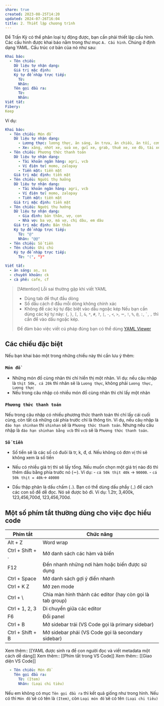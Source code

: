 ```yaml
---
share: true
created: 2023-08-25T14:20
updated: 2024-07-26T16:04
title: 2. Thiết lập chương trình
---
```

Để Trấn Kỳ có thể phân loại tự động được, bạn cần phải thiết lập cấu hình. Các cấu hình được khai báo nằm trong thư mục `A. Cấu hình`. Chúng ở định dạng YAML. Cấu trúc cơ bản của nó như sau:
```yaml
Khai báo:
  - Tên chiều: 
    Dữ liệu tự nhận dạng: 
	Giá trị mặc định: 
    Ký tự để nhập trực tiếp:
      Từ:
      Nhãn:
    Tên gọi đầu ra:
      Từ: 
      Nhãn:  
Viết tắt:
Fibery:
Keep
```
Ví dụ:
```yaml
Khai báo:
  - Tên chiều: Món đồ
    Dữ liệu tự nhận dạng: 
      - Lương thực: lương thực, ăn sáng, ăn trưa, ăn chiều, ăn tối, cơm sáng, cơm trưa, cơm tối, bánh mì, rau, đồ hộp, cơm bụi, nước, bình nước
      - Xe: xăng, nhớt xe, sửa xe, gửi xe, grab, thuê xe, xe đò, tài xế
  - Tên chiều: Phương thức thanh toán
    Dữ liệu tự nhận dạng: 
      - Tài khoản ngân hàng: agri, vcb
      - Ví điện tử: momo, zalopay
      - Tiền mặt: tiền mặt
    Giá trị mặc định: tiền mặt
  - Tên chiều: Người thụ hưởng
    Dữ liệu tự nhận dạng: 
      - Tài khoản ngân hàng: agri, vcb
      - Ví điện tử: momo, zalopay
      - Tiền mặt: tiền mặt
    Giá trị mặc định: tiền mặt
  - Tên chiều: Người thụ hưởng
    Dữ liệu tự nhận dạng:
      - Gia đình: bản thân, vợ, con
      - Nhà vợ: ba vợ, má vợ, chị dâu, em dâu
    Giá trị mặc định: Bản thân
    Ký tự để nhập trực tiếp:
      Từ: "@" 
      Nhãn: "@@"  
  - Tên chiều: Số tiền
  - Tên chiều: Ghi chú
    Ký tự để nhập trực tiếp:
      Từ: "(", ")"

Viết tắt: 
  - ăn sáng: as, ss
  - chuyển khoản: ck
  - cà phê: cafe, cf
```
> [!Attention] Lỗi sai thường gặp khi viết YAML
> - Dùng tab để thụt đầu dòng
> - Số dấu cách ở đầu mỗi dòng không chính xác
> - Không để các ký tự đặc biệt vào dấu ngoặc kép
Nếu bạn cần dùng các ký tự này: `{`, `}`, `[`, `]`, `&`, `*`, `#`, `?`, `|`, `-`, `<`, `>`, `＝`, `!`, `%`, `@`, `:`, `` ` ``, `,` thì cần để vào dấu ngoặc kép.
>  
> Để đảm bảo việc viết cú pháp đúng bạn có thể dùng [YAML Viewer](https://codebeautify.org/yaml-viewer-online)

## Các chiều đặc biệt
Nếu bạn khai báo một trong những chiều này thì cần lưu ý thêm:
### `Món đồ`
- Những món đồ cùng nhãn thì chỉ hiển thị một nhãn. Ví dụ: nếu câu nhập là `thịt 50k, cá 20k` thì nhãn sẽ là `Lương thực`, không phải `Lương thực, Lương thực`
- Nếu trong câu nhập có nhiều món đồ cùng nhãn thì chỉ lấy một nhãn

### `Phương thức thanh toán`
Nếu trong câu nhập có nhiều phương thức thanh toán thì chỉ lấy cái cuối cùng, còn tất cả những cái phía trước chỉ là thông tin. Ví dụ, nếu câu nhập là `đáo hạn shinhan` thì `shinhan` sẽ là `Phương thức thanh toán`. Nhưng nếu câu nhập là `đáo hạn shinhan bằng vcb` thì `vcb` sẽ là `Phương thức thanh toán`.

### `Số tiền`
- Số tiền sẽ là các số có đuôi là tr, k, đ, d. Nếu không có đơn vị thì sẽ không xem là số tiền
- Nếu có nhiều giá trị thì sẽ lấy tổng. Nếu muốn chọn một giá trị nào đó thì thêm dấu bằng phía trước nó (`＝`). Ví dụ:
	  - `cá 50k thịt 40k` → `90000`.
	  - `cá 50k thịt = 40k`→ `40000`

- Dấu thập phân là dấu chấm (`.`). Bạn có thể dùng dấu phẩy (`,`) để cách các con số để dễ đọc. Nó sẽ được bỏ đi. Ví dụ: 1.2tr, 3,400k, 123,456,700đ, 123,456,700d.


## Một số phím tắt thường dùng cho việc đọc hiểu code

| Phím tắt         | Chức năng                                                 |
| ---------------- | --------------------------------------------------------- |
| Alt + Z          | Word wrap                                                 |
| Ctrl + Shift + . | Mở danh sách các hàm và biến                              |
| F12              | Đến nhanh những nơi hàm hoặc biến được sử dụng            |
| Ctrl + Space     | Mở danh sách gợi ý điền nhanh                             |
| Ctrl + K Z       | Mở zen mode                                               |
| Ctrl + \         | Chia màn hình thành các editor (hay còn gọi là tab group) |
| Ctrl + 1, 2, 3   | Di chuyển giữa các editor                                 |
| F6               | Đổi panel                                                 |
| Ctrl + B         | Mở sidebar trái (VS Code gọi là primary sidebar)          |
| Ctrl + Shift + B | Mở sidebar phải (VS Code gọi là secondary sidebar)        |

Xem thêm:: [[YAML được sinh ra để con người đọc và viết metadata một cách dễ dàng]]
Xem thêm:: [[Phím tắt trong VS Code]]
Xem thêm:: [[Giao diện VS Code]]

```yaml
  - Tên chiều: Món đồ     
    Tên gọi đầu ra:
      Từ: (Item)
      Nhãn: (Loại chi tiêu) 
```
Nếu em không có mục `Tên gọi đầu ra` thì kết quả giống như trong hình. Nếu có thì `Món đồ` sẽ có tên là `(Item)`, còn `Loại món đồ` sẽ có tên `(Loại chi tiêu)`